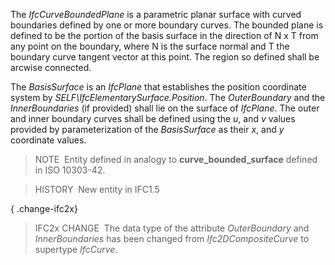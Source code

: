 The _IfcCurveBoundedPlane_ is a parametric planar surface with curved boundaries defined by one or more boundary curves. The bounded plane is defined to be the portion of the basis surface in the direction of N x T from any point on the boundary, where N is the surface normal and T the boundary curve tangent vector at this point. The region so defined shall be arcwise connected.

The _BasisSurface_ is an _IfcPlane_ that establishes the position coordinate system by _SELF\IfcElementarySurface.Position_. The _OuterBoundary_ and the _InnerBoundaries_ (if provided) shall lie on the surface of _IfcPlane_. The outer and inner boundary curves shall be defined using the _u_, and _v_ values provided by parameterization of the _BasisSurface_ as their _x_, and _y_ coordinate values.

> NOTE&nbsp; Entity defined in analogy to **curve_bounded_surface** defined in ISO 10303-42.

> HISTORY &nbsp;New entity in IFC1.5

{ .change-ifc2x}
> IFC2x CHANGE&nbsp; The data type of the attribute _OuterBoundary_ and _InnerBoundaries_ has been changed from _Ifc2DCompositeCurve_ to supertype _IfcCurve_.